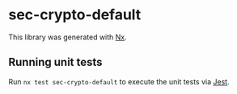 # sec-crypto-default

This library was generated with [Nx](https://nx.dev).

## Running unit tests

Run `nx test sec-crypto-default` to execute the unit tests via [Jest](https://jestjs.io).
